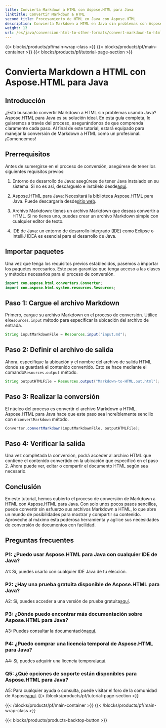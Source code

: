 ```yaml
---
title: Convierta Markdown a HTML con Aspose.HTML para Java
linktitle: Convertir Markdown a HTML
second_title: Procesamiento de HTML en Java con Aspose.HTML
description: Convierta Markdown a HTML en Java sin problemas con Aspose.HTML para Java. Siga nuestra guía paso a paso para agilizar sus necesidades de conversión de documentos.
weight: 13
url: /es/java/conversion-html-to-other-formats/convert-markdown-to-html/
---
```


{{< blocks/products/pf/main-wrap-class >}}
{{< blocks/products/pf/main-container >}}
{{< blocks/products/pf/tutorial-page-section >}}

# Convierta Markdown a HTML con Aspose.HTML para Java


## Introducción

¿Está buscando convertir Markdown a HTML sin problemas usando Java? Aspose.HTML para Java es su solución ideal. En esta guía completa, lo guiaremos a través del proceso, asegurándonos de que comprenda claramente cada paso. Al final de este tutorial, estará equipado para manejar la conversión de Markdown a HTML como un profesional. ¡Comencemos!

## Prerrequisitos

Antes de sumergirse en el proceso de conversión, asegúrese de tener los siguientes requisitos previos:

1.  Entorno de desarrollo de Java: asegúrese de tener Java instalado en su sistema. Si no es así, descárguelo e instálelo desde[aquí](https://www.java.com).

2.  Aspose.HTML para Java: Necesitará la biblioteca Aspose.HTML para Java. Puede descargarla desde[sitio web](https://releases.aspose.com/html/java/).

3. Archivo Markdown: tienes un archivo Markdown que deseas convertir a HTML. Si no tienes uno, puedes crear un archivo Markdown simple con cualquier editor de texto.

4. IDE de Java: un entorno de desarrollo integrado (IDE) como Eclipse o IntelliJ IDEA es esencial para el desarrollo de Java.

## Importar paquetes

Una vez que tenga los requisitos previos establecidos, pasemos a importar los paquetes necesarios. Este paso garantiza que tenga acceso a las clases y métodos necesarios para el proceso de conversión.

```java
import com.aspose.html.converters.Converter;
import com.aspose.html.system.resources.Resources;
```

## Paso 1: Cargue el archivo Markdown

 Primero, cargue su archivo Markdown en el proceso de conversión. Utilice el`Resources.input` método para especificar la ubicación del archivo de entrada.

```java
String inputMarkdownFile = Resources.input("input.md");
```

## Paso 2: Definir el archivo de salida

 Ahora, especifique la ubicación y el nombre del archivo de salida HTML donde se guardará el contenido convertido. Esto se hace mediante el comando`Resources.output` método.

```java
String outputHTMLFile = Resources.output("Markdown-to-HTML.out.html");
```

## Paso 3: Realizar la conversión

 El núcleo del proceso es convertir el archivo Markdown a HTML. Aspose.HTML para Java hace que este paso sea increíblemente sencillo con el`convertMarkdown` método.

```java
Converter.convertMarkdown(inputMarkdownFile, outputHTMLFile);
```

## Paso 4: Verificar la salida

Una vez completada la conversión, podrá acceder al archivo HTML que contiene el contenido convertido en la ubicación que especificó en el paso 2. Ahora puede ver, editar o compartir el documento HTML según sea necesario.

## Conclusión

En este tutorial, hemos cubierto el proceso de conversión de Markdown a HTML con Aspose.HTML para Java. Con solo unos pocos pasos sencillos, puede convertir sin esfuerzo sus archivos Markdown a HTML, lo que abre un mundo de posibilidades para mostrar y compartir su contenido. Aproveche al máximo esta poderosa herramienta y agilice sus necesidades de conversión de documentos con facilidad.

## Preguntas frecuentes

### P1: ¿Puedo usar Aspose.HTML para Java con cualquier IDE de Java?

A1: Sí, puedes usarlo con cualquier IDE Java de tu elección.

### P2: ¿Hay una prueba gratuita disponible de Aspose.HTML para Java?

 A2: Sí, puedes acceder a una versión de prueba gratuita[aquí](https://releases.aspose.com/html/java).

### P3: ¿Dónde puedo encontrar más documentación sobre Aspose.HTML para Java?

 A3: Puedes consultar la documentación[aquí](https://reference.aspose.com/html/java/).

### P4: ¿Puedo comprar una licencia temporal de Aspose.HTML para Java?

 A4: Sí, puedes adquirir una licencia temporal[aquí](https://purchase.aspose.com/temporary-license/).

### Q5: ¿Qué opciones de soporte están disponibles para Aspose.HTML para Java?

 A5: Para cualquier ayuda o consulta, puede visitar el foro de la comunidad de Aspose[aquí](https://forum.aspose.com/).
{{< /blocks/products/pf/tutorial-page-section >}}

{{< /blocks/products/pf/main-container >}}
{{< /blocks/products/pf/main-wrap-class >}}

{{< blocks/products/products-backtop-button >}}
